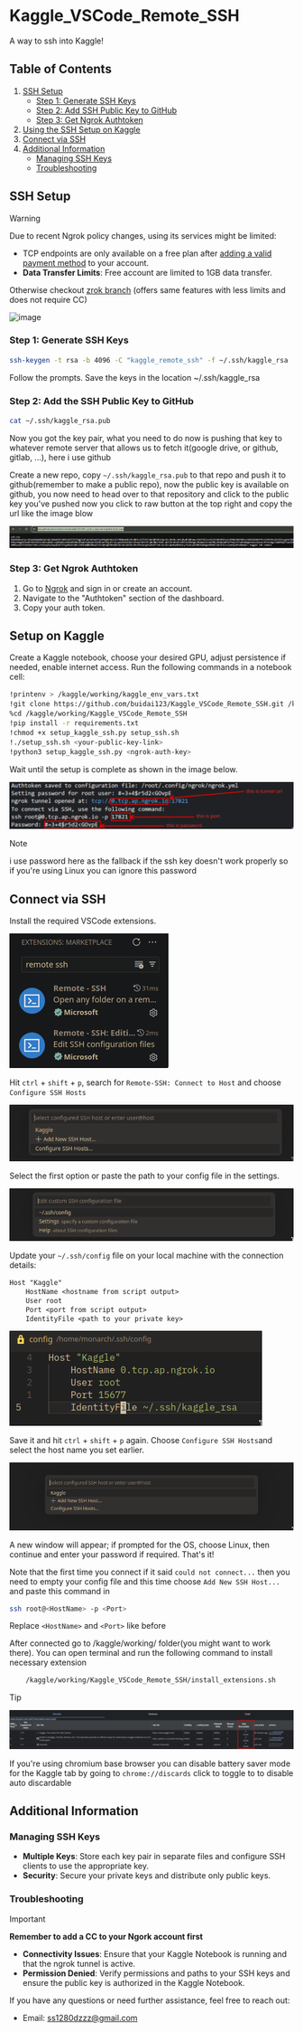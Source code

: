 # Kaggle_VSCode_Remote_SSH

A way to ssh into Kaggle!

## Table of Contents

1. [SSH Setup](#ssh-setup)
   - [Step 1: Generate SSH Keys](#step-1-generate-ssh-keys)
   - [Step 2: Add SSH Public Key to GitHub](#step-2-add-ssh-public-key-to-github)
   - [Step 3: Get Ngrok Authtoken](#step-3-get-ngrok-authtoken)
2. [Using the SSH Setup on Kaggle](#using-the-ssh-setup-on-kaggle)
3. [Connect via SSH](#connect-via-ssh)
4. [Additional Information](#additional-information)
   - [Managing SSH Keys](#managing-ssh-keys)
   - [Troubleshooting](#troubleshooting)

## SSH Setup

> [!WARNING]
>
> Due to recent Ngrok policy changes, using its services might be limited:
>
> - TCP endpoints are only available on a free plan after [adding a valid payment method](https://dashboard.ngrok.com/settings#id-verification) to your account.
> - **Data Transfer Limits**: Free account are limited to 1GB data transfer.
>
> Otherwise checkout [zrok branch](https://github.com/buidai123/Kaggle_VSCode_Remote_SSH/tree/feat/zrok-integration) (offers same features with less limits and does not require CC)
>
> ![image](https://github.com/user-attachments/assets/96b2c14a-dc22-46db-a8f0-7229380a6173)

### Step 1: Generate SSH Keys

```sh
ssh-keygen -t rsa -b 4096 -C "kaggle_remote_ssh" -f ~/.ssh/kaggle_rsa
```

Follow the prompts. Save the keys in the location ~/.ssh/kaggle_rsa

### Step 2: Add the SSH Public Key to GitHub

```sh
cat ~/.ssh/kaggle_rsa.pub
```

Now you got the key pair, what you need to do now is pushing that key to whatever remote server that allows us to fetch it(google drive, or github, gitlab, ...), here i use github

Create a new repo, copy `~/.ssh/kaggle_rsa.pub` to that repo and push it to github(remember to make a public repo), now the public key is available on github, you now need to head over to that repository and click to the public key you've pushed now you click to raw button at the top right and copy the url like the image blow

<img src="images/github1.png">

### Step 3: Get Ngrok Authtoken

1. Go to [Ngrok](https://ngrok.com) and sign in or create an account.
2. Navigate to the "Authtoken" section of the dashboard.
3. Copy your auth token.

## Setup on Kaggle

Create a Kaggle notebook, choose your desired GPU, adjust persistence if needed, enable internet access. Run the following commands in a notebook cell:

```bash
!printenv > /kaggle/working/kaggle_env_vars.txt
!git clone https://github.com/buidai123/Kaggle_VSCode_Remote_SSH.git /kaggle/working/Kaggle_VSCode_Remote_SSH
%cd /kaggle/working/Kaggle_VSCode_Remote_SSH
!pip install -r requirements.txt
!chmod +x setup_kaggle_ssh.py setup_ssh.sh
!./setup_ssh.sh <your-public-key-link>
!python3 setup_kaggle_ssh.py <ngrok-auth-key>
```

Wait until the setup is complete as shown in the image below.

<img src="images/kaggle2.png">

> [!NOTE]
> i use password here as the fallback if the ssh key doesn't work properly so if you're using Linux you can ignore this password

## Connect via SSH

Install the required VSCode extensions.

<img src="images/vscode1.png">

Hit `ctrl` + `shift` + `p`, search for `Remote-SSH: Connect to Host` and choose `Configure SSH Hosts`

<img src="images/vscode2.png">

Select the first option or paste the path to your config file in the settings.

<img src="images/vscode3.png">

Update your `~/.ssh/config` file on your local machine with the connection details:

```plaintext
Host "Kaggle"
    HostName <hostname from script output>
    User root
    Port <port from script output>
    IdentityFile <path to your private key>
```

<img src="images/vscode4.png">

Save it and hit `ctrl` + `shift` + `p` again. Choose `Configure SSH Hosts`and select the host name you set earlier.

<img src="images/vscode5.png">

A new window will appear; if prompted for the OS, choose Linux, then continue and enter your password if required. That's it!

Note that the first time you connect if it said `could not connect...` then you need to empty your config file and this time choose `Add New SSH Host...` and paste this command in

```bash
ssh root@<HostName> -p <Port>
```

Replace `<HostName>` and `<Port>` like before

After connected go to /kaggle/working/ folder(you might want to work there). You can open terminal and run the following command to install necessary extension

```sh
    /kaggle/working/Kaggle_VSCode_Remote_SSH/install_extensions.sh
```

> [!TIP]
>
> <img src="images/thorium.png">
>
> If you're using chromium base browser you can disable battery saver mode for the Kaggle tab by going to `chrome://discards` click to toggle to to disable auto discardable

## Additional Information

### Managing SSH Keys

- **Multiple Keys**: Store each key pair in separate files and configure SSH clients to use the appropriate key.
- **Security**: Secure your private keys and distribute only public keys.

### Troubleshooting

> [!IMPORTANT]
>
> **Remember to add a CC to your Ngork account first**

- **Connectivity Issues**: Ensure that your Kaggle Notebook is running and that the ngrok tunnel is active.
- **Permission Denied**: Verify permissions and paths to your SSH keys and ensure the public key is authorized in the Kaggle Notebook.

If you have any questions or need further assistance, feel free to reach out:

- Email: [ss1280dzzz@gmail.com](mailto:ss1280dzzz@gmail.com)
